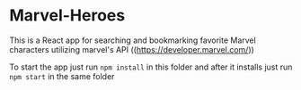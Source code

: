 # Marvel-Heroes

This is a React app for searching and bookmarking favorite Marvel characters utilizing marvel's API ((https://developer.marvel.com/))

To start the app just run `npm install` in this folder and after it installs just run `npm start` in the same folder
